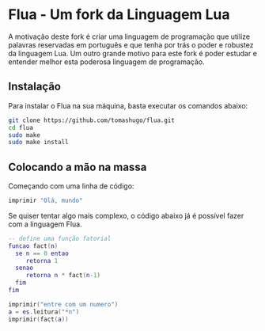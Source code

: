 # Flua - Um fork da Linguagem Lua

A motivação deste fork é criar uma linguagem de programação que utilize palavras reservadas em português e que tenha por trás o poder e robustez da linguagem Lua.
Um outro grande motivo para este fork é poder estudar e entender melhor esta poderosa linguagem de programação.

## Instalação

Para instalar o Flua na sua máquina, basta executar os comandos abaixo:

```bash
git clone https://github.com/tomashugo/flua.git
cd flua
sudo make
sudo make install
```

## Colocando a mão na massa

Começando com uma linha de código:

```Lua
imprimir "Olá, mundo"
```


Se quiser tentar algo mais complexo, o código abaixo já é possível fazer com a linguagem Flua.

```Lua
-- define uma função fatorial
funcao fact(n)
  se n == 0 entao
     retorna 1
  senao
     retorna n * fact(n-1)
  fim
fim

imprimir("entre com um numero")
a = es.leitura("*n")
imprimir(fact(a))
```



